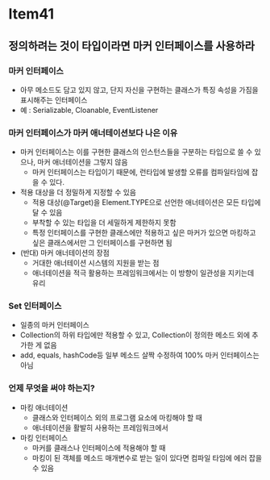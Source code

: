 # Item41

## 정의하려는 것이 타입이라면 마커 인터페이스를 사용하라

### 마커 인터페이스

- 아무 메소드도 담고 있지 않고, 단지 자신을 구현하는 클래스가 특징 속성을 가짐을 표시해주는 인터페이스
- 예 : Serializable, Cloanable, EventListener

### 마커 인터페이스가 마커 애너테이션보다 나은 이유

- 마커 인터페이스는 이를 구현한 클래스의 인스턴스들을 구분하는 타입으로 쓸 수 있으나, 마커 애너테이션을 그렇지 않음
    - 마커 인터페이스는 타입이기 때문에, 런타입에 발생할 오류를 컴파일타임에 잡을 수 있다.
- 적용 대상을 더 정밀하게 지정할 수 있음
    - 적용 대상(@Target)을 Element.TYPE으로 선언한 애너테이션은 모든 타입에 달 수 있음
    - 부착할 수 있는 타입을 더 세밀하게 제한하지 못함
    - 특정 인터페이스를 구현한 클래스에만 적용하고 싶은 마커가 있으면 마킹하고 싶은 클래스에서만 그 인터페이스를 구현하면 됨
- (반대) 마커 애너테이션의 장점
    - 거대한 애너테이션 시스템의 지원을 받는 점
    - 애너테이션을 적극 활용하는 프레임워크에서는 이 방향이 일관성을 지키는데 유리

### Set 인터페이스

- 일종의 마커 인터페이스
- Collection의 하위 타입에만 적용할 수 있고, Collection이 정의한 메소드 외에 추가한 게 없음
- add, equals, hashCode등 일부 메소드 살짝 수정하여 100% 마커 인터페이스는 아님

### 언제 무엇을 써야 하는지?

- 마킹 애너테이션
    - 클래스와 인터페이스 외의 프로그램 요소에 마킹해야 할 때
    - 애너테이션을 활발히 사용하는 프레임워크에서
- 마킹 인터페이스
    - 마커를 클래스나 인터페이스에 적용해야 할 때
    - 마킹이 된 객체를 메소드 매개변수로 받는 일이 있다면 컴파일 타임에 에러 잡을 수 있음
